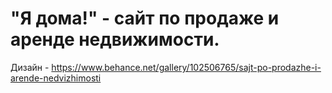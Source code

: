# "Я дома!" - сайт по продаже и аренде недвижимости.
Дизайн - https://www.behance.net/gallery/102506765/sajt-po-prodazhe-i-arende-nedvizhimosti
